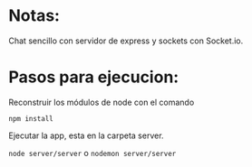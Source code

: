 # Notas:

Chat sencillo con servidor de express y sockets con Socket.io.


# Pasos para ejecucion:
Reconstruir los módulos de node con el comando

```
npm install
```

Ejecutar la app, esta en la carpeta server.

```node server/server``` o ```nodemon server/server```

